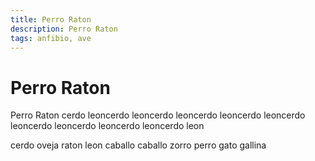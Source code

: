 ```yaml
---
title: Perro Raton
description: Perro Raton
tags: anfibio, ave
---
```


# Perro Raton

Perro Raton cerdo leoncerdo leoncerdo leoncerdo leoncerdo leoncerdo leoncerdo leoncerdo leoncerdo leoncerdo leon

cerdo oveja raton leon caballo caballo zorro perro gato gallina
